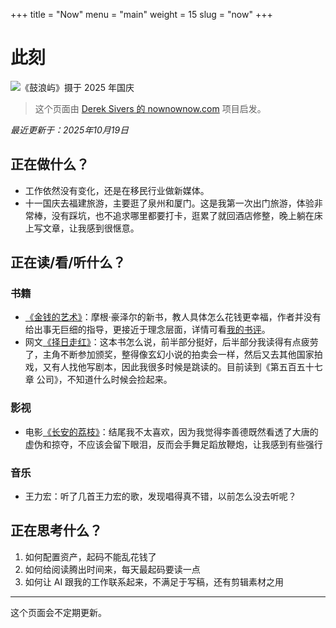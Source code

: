 +++
title = "Now"
menu = "main"
weight = 15
slug = "now"
+++
# 此刻

![](https://img.liangmouyin.com/2025/10/6df011a553bac3c512717fb97a8d73e9.jpg "《鼓浪屿》摄于 2025 年国庆")

> 这个页面由 [Derek Sivers 的 nownownow.com](https://nownownow.com/about) 项目启发。

*最近更新于：2025年10月19日*

## 正在做什么？

* 工作依然没有变化，还是在移民行业做新媒体。
* 十一国庆去福建旅游，主要逛了泉州和厦门。这是我第一次出门旅游，体验非常棒，没有踩坑，也不追求哪里都要打卡，逛累了就回酒店修整，晚上躺在床上写文章，让我感到很惬意。

## 正在读/看/听什么？

### 书籍

* [《金钱的艺术》](https://book.douban.com/subject/37437589/)：摩根·豪泽尔的新书，教人具体怎么花钱更幸福，作者并没有给出事无巨细的指导，更接近于理念层面，详情可看[我的书评](https://liangmouyin.com/the-art-of-spending-money-review)。
* 网文[《择日走红》](https://www.qidian.com/book/1037898200/)：这本书怎么说，前半部分挺好，后半部分我读得有点疲劳了，主角不断参加颁奖，整得像玄幻小说的拍卖会一样，然后又去其他国家拍戏，又有人找他写剧本，因此我很多时候是跳读的。目前读到《第五百五十七章 公司》，不知道什么时候会捡起来。
### 影视

- 电影[《长安的荔枝》](https://movie.douban.com/subject/36185502/)：结尾我不太喜欢，因为我觉得李善德既然看透了大唐的虚伪和掠夺，不应该会留下眼泪，反而会手舞足蹈放鞭炮，让我感到有些强行
### 音乐

- 王力宏：听了几首王力宏的歌，发现唱得真不错，以前怎么没去听呢？

## 正在思考什么？

1. 如何配置资产，起码不能乱花钱了
2. 如何给阅读腾出时间来，每天最起码要读一点
3. 如何让 AI 跟我的工作联系起来，不满足于写稿，还有剪辑素材之用

---

这个页面会不定期更新。
